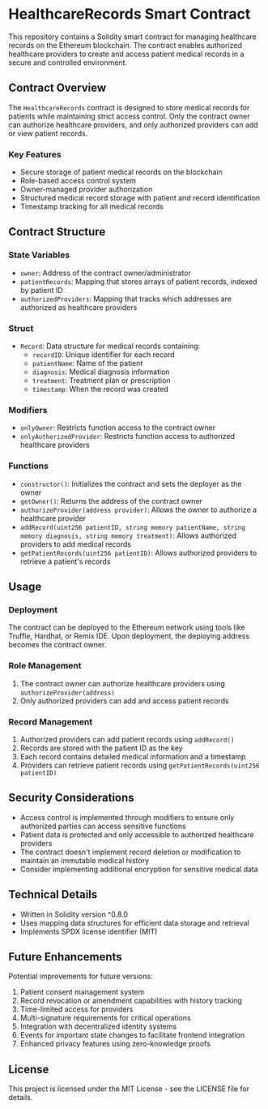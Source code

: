 
# HealthcareRecords Smart Contract

This repository contains a Solidity smart contract for managing healthcare records on the Ethereum blockchain. The contract enables authorized healthcare providers to create and access patient medical records in a secure and controlled environment.

## Contract Overview

The `HealthcareRecords` contract is designed to store medical records for patients while maintaining strict access control. Only the contract owner can authorize healthcare providers, and only authorized providers can add or view patient records.

### Key Features

- Secure storage of patient medical records on the blockchain
- Role-based access control system
- Owner-managed provider authorization
- Structured medical record storage with patient and record identification
- Timestamp tracking for all medical records

## Contract Structure

### State Variables

- `owner`: Address of the contract owner/administrator
- `patientRecords`: Mapping that stores arrays of patient records, indexed by patient ID
- `authorizedProviders`: Mapping that tracks which addresses are authorized as healthcare providers

### Struct

- `Record`: Data structure for medical records containing:
  - `recordID`: Unique identifier for each record
  - `patientName`: Name of the patient
  - `diagnosis`: Medical diagnosis information
  - `treatment`: Treatment plan or prescription
  - `timestamp`: When the record was created

### Modifiers

- `onlyOwner`: Restricts function access to the contract owner
- `onlyAuthorizedProvider`: Restricts function access to authorized healthcare providers

### Functions

- `constructor()`: Initializes the contract and sets the deployer as the owner
- `getOwner()`: Returns the address of the contract owner
- `authorizeProvider(address provider)`: Allows the owner to authorize a healthcare provider
- `addRecord(uint256 patientID, string memory patientName, string memory diagnosis, string memory treatment)`: Allows authorized providers to add medical records
- `getPatientRecords(uint256 patientID)`: Allows authorized providers to retrieve a patient's records

## Usage

### Deployment

The contract can be deployed to the Ethereum network using tools like Truffle, Hardhat, or Remix IDE. Upon deployment, the deploying address becomes the contract owner.

### Role Management

1. The contract owner can authorize healthcare providers using `authorizeProvider(address)`
2. Only authorized providers can add and access patient records

### Record Management

1. Authorized providers can add patient records using `addRecord()`
2. Records are stored with the patient ID as the key
3. Each record contains detailed medical information and a timestamp
4. Providers can retrieve patient records using `getPatientRecords(uint256 patientID)`

## Security Considerations

- Access control is implemented through modifiers to ensure only authorized parties can access sensitive functions
- Patient data is protected and only accessible to authorized healthcare providers
- The contract doesn't implement record deletion or modification to maintain an immutable medical history
- Consider implementing additional encryption for sensitive medical data

## Technical Details

- Written in Solidity version ^0.8.0
- Uses mapping data structures for efficient data storage and retrieval
- Implements SPDX license identifier (MIT)

## Future Enhancements

Potential improvements for future versions:

1. Patient consent management system
2. Record revocation or amendment capabilities with history tracking
3. Time-limited access for providers
4. Multi-signature requirements for critical operations
5. Integration with decentralized identity systems
6. Events for important state changes to facilitate frontend integration
7. Enhanced privacy features using zero-knowledge proofs

## License

This project is licensed under the MIT License - see the LICENSE file for details.
